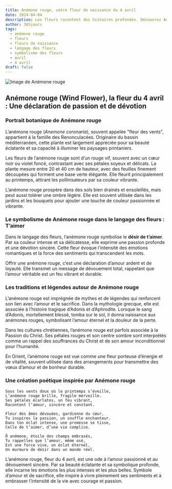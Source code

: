 ```yaml
---
title: Anémone rouge, votre fleur de naissance du 4 avril
date: 2024-04-04
description: Les fleurs racontent des histoires profondes. Découvrez Anémone rouge, votre fleur de naissance du 4 avril, ses symboles et récits fascinants. Plongez dans sa signification et son langage unique dans l'art floral.
author: 365jours
tags:
  - anémone rouge
  - fleurs
  - fleurs de naissance
  - langage des fleurs
  - symbolisme des fleurs
  - avril
  - 4 avril
draft: false
---
```



![Image de Anémone rouge](https://cdn.pixabay.com/photo/2017/06/23/03/45/anemone-2433412_640.png#center)


## Anémone rouge (Wind Flower), la fleur du 4 avril : Une déclaration de passion et de dévotion

### Portrait botanique de Anémone rouge

L’anémone rouge (_Anemone coronaria_), souvent appelée "fleur des vents", appartient à la famille des Renonculacées. Originaire du bassin méditerranéen, cette plante est largement appréciée pour sa beauté éclatante et sa capacité à illuminer les paysages printaniers.

Les fleurs de l’anémone rouge sont d’un rouge vif, souvent avec un cœur noir ou violet foncé, contrastant avec ses pétales soyeux et délicats. La plante mesure entre 20 et 40 cm de hauteur, avec des feuilles finement découpées qui forment une base verte élégante. Elle fleurit principalement au printemps, attirant les pollinisateurs par sa couleur vibrante.

L’anémone rouge prospère dans des sols bien drainés et ensoleillés, mais peut aussi tolérer une ombre légère. Elle est souvent utilisée dans les jardins et les bouquets pour ajouter une touche de couleur passionnée et vibrante.

### Le symbolisme de Anémone rouge dans le langage des fleurs : T’aimer

Dans le langage des fleurs, l’anémone rouge symbolise le **désir de t’aimer**. Par sa couleur intense et sa délicatesse, elle exprime une passion profonde et une dévotion sincère. Cette fleur évoque l’intensité des émotions romantiques et la force des sentiments qui transcendent les mots.

Offrir une anémone rouge, c’est une déclaration d’amour ardent et de loyauté. Elle transmet un message de dévouement total, rappelant que l’amour véritable est un feu vibrant et durable.

### Les traditions et légendes autour de Anémone rouge

L’anémone rouge est imprégnée de mythes et de légendes qui renforcent son lien avec l’amour et le sacrifice. Dans la mythologie grecque, elle est associée à l’histoire tragique d’Adonis et d’Aphrodite. Lorsque le sang d’Adonis, mortellement blessé, tomba sur le sol, il donna naissance aux anémones rouges, symbolisant l’amour éternel et la douleur de la perte.

Dans les cultures chrétiennes, l’anémone rouge est parfois associée à la Passion du Christ. Ses pétales rouges et son centre sombre sont interprétés comme un rappel des souffrances du Christ et de son amour inconditionnel pour l’humanité.

En Orient, l’anémone rouge est vue comme une fleur porteuse d’énergie et de vitalité, souvent utilisée dans des arrangements pour transmettre des vœux d’amour et de bonheur durable.

### Une création poétique inspirée par Anémone rouge

```
Sous les vents doux où le printemps s’éveille,  
L’anémone rouge brille, fragile merveille.  
Ses pétales écarlates, un feu vibrant,  
Racontent l’amour, sincère et constant.  

Fleur des âmes dévouées, gardienne du cœur,  
Tu inspires la passion, un souffle enchanteur.  
Dans ton éclat intense, une promesse se tisse,  
Celle de t’aimer, d’une vie complice.  

Ô anémone, étoile des champs embrasés,  
Tu rappelles que l’amour, même osé,  
Est une force vive, un éclat éternel,  
Un murmure de désir dans un monde réel.  
```

L’anémone rouge, fleur du 4 avril, est une ode à l’amour passionné et au dévouement sincère. Par sa beauté éclatante et sa symbolique profonde, elle incarne les émotions les plus intenses et les plus belles. Symbole d’amour et de sacrifice, elle inspire à vivre pleinement ses sentiments et à embrasser l’intensité de la vie avec courage et passion.